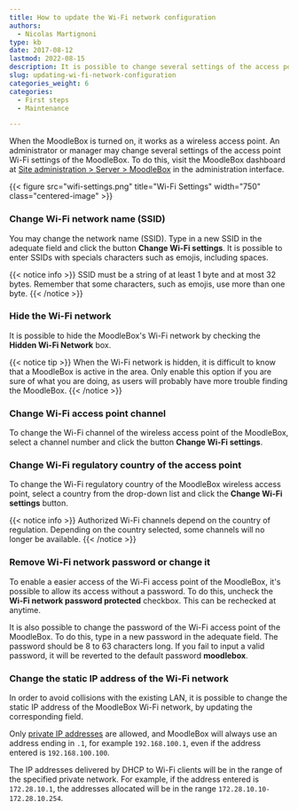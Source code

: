 ```yaml
---
title: How to update the Wi-Fi network configuration
authors:
  - Nicolas Martignoni
type: kb
date: 2017-08-12
lastmod: 2022-08-15
description: It is possible to change several settings of the access point WiFi settings of the MoodleBox.
slug: updating-wi-fi-network-configuration
categories_weight: 6
categories:
  - First steps
  - Maintenance

---
```

When the MoodleBox is turned on, it works as a wireless access point. An administrator or manager may change several settings of the access point Wi-Fi settings of the MoodleBox. To do this, visit the MoodleBox dashboard at [Site administration > Server > MoodleBox][1] in the administration interface.

{{< figure src="wifi-settings.png" title="Wi-Fi Settings" width="750" class="centered-image" >}}

### Change Wi-Fi network name (SSID)

You may change the network name (SSID). Type in a new SSID in the adequate field and click the button __Change Wi-Fi settings__. It is possible to enter SSIDs with specials characters such as emojis, including spaces.

{{< notice info >}}
SSID must be a string of at least 1 byte and at most 32 bytes. Remember that some characters, such as emojis, use more than one byte.
{{< /notice >}}

### Hide the Wi-Fi network

It is possible to hide the MoodleBox's Wi-Fi network by checking the __Hidden Wi-Fi Network__ box.

{{< notice tip >}}
When the Wi-Fi network is hidden, it is difficult to know that a MoodleBox is active in the area. Only enable this option if you are sure of what you are doing, as users will probably have more trouble finding the MoodleBox.
{{< /notice >}}

### Change Wi-Fi access point channel

To change the Wi-Fi channel of the wireless access point of the MoodleBox, select a channel number and click the button __Change Wi-Fi settings__.

### Change Wi-Fi regulatory country of the access point

To change the Wi-Fi regulatory country of the MoodleBox wireless access point, select a country from the drop-down list and click the __Change Wi-Fi settings__ button.

{{< notice info >}}
Authorized Wi-Fi channels depend on the country of regulation. Depending on the country selected, some channels will no longer be available.
{{< /notice >}}

### Remove Wi-Fi network password or change it

To enable a easier access of the Wi-Fi access point of the MoodleBox, it's possible to allow its access without a password. To do this, uncheck the __Wi-Fi network password protected__ checkbox. This can be rechecked at anytime.

It is also possible to change the password of the Wi-Fi access point of the MoodleBox. To do this, type in a new password in the adequate field. The password should be 8 to 63 characters long. If you fail to input a valid password, it will be reverted to the default password __moodlebox__.

### Change the static IP address of the Wi-Fi network

In order to avoid collisions with the existing LAN, it is possible to change the static IP address of the MoodleBox Wi-Fi network, by updating the corresponding field.

Only [private IP addresses][private] are allowed, and MoodleBox will always use an address ending in `.1`, for example `192.168.100.1`, even if the address entered is `192.168.100.100`.

The IP addresses delivered by DHCP to Wi-Fi clients will be in the range of the specified private network. For example, if the address entered is `172.28.10.1`, the addresses allocated will be in the range `172.28.10.10-172.28.10.254`.

 [1]: http://moodlebox.home/admin/tool/moodlebox/index.php
 [private]: https://en.wikipedia.org/wiki/Private_network
